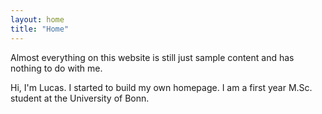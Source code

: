 ```yaml
---
layout: home
title: "Home"
---
```


Almost everything on this website is still just sample content and has nothing to do with me.

Hi, I'm Lucas. I started to build my own homepage. I am a first year M.Sc. student at the University of Bonn.

